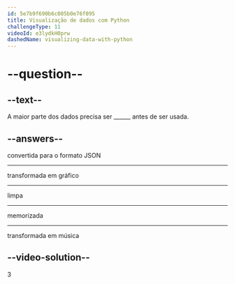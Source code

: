 ```yaml
---
id: 5e7b9f690b6c005b0e76f095
title: Visualização de dados com Python
challengeType: 11
videoId: e3lydkH0prw
dashedName: visualizing-data-with-python
---
```


# --question--

## --text--

A maior parte dos dados precisa ser \_\_\_\_\_\_ antes de ser usada.

## --answers--

convertida para o formato JSON

---

transformada em gráfico

---

limpa

---

memorizada

---

transformada em música

## --video-solution--

3

